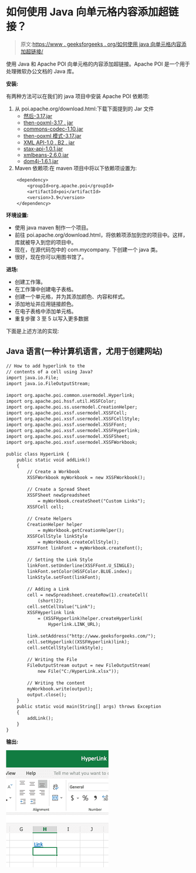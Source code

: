 # 如何使用 Java 向单元格内容添加超链接？

> 原文:[https://www . geeksforgeeks . org/如何使用 java 向单元格内容添加超链接/](https://www.geeksforgeeks.org/how-to-add-hyperlink-to-the-contents-of-a-cell-using-java/)

使用 Java 和 Apache POI 向单元格的内容添加超链接。Apache POI 是一个用于处理微软办公文档的 Java 库。

**安装:**

有两种方法可以在我们的 java 项目中安装 Apache POI 依赖项:

1.  从 poi.apache.org/download.html:下载下面提到的 Jar 文件
    *   [然后-3.17.jar](https://mvnrepository.com/artifact/org.apache.poi/poi/3.17)
    *   [then-ooxml-3.17 . jar](https://mvnrepository.com/artifact/org.apache.poi/poi-ooxml/3.17)
    *   [commons-codec-1.10.jar](https://mvnrepository.com/artifact/commons-codec/commons-codec/1.10)
    *   [then-ooxml 模式-3.17.jar](https://mvnrepository.com/artifact/org.apache.poi/poi-ooxml-schemas/3.17)
    *   [XML API-1.0 . B2 . jar](https://mvnrepository.com/artifact/xml-apis/xml-apis/1.0.b2)
    *   [stax-api-1.0.1.jar](https://mvnrepository.com/artifact/stax/stax-api/1.0.1)
    *   [xmlbeans-2.6.0.jar](https://mvnrepository.com/artifact/org.apache.xmlbeans/xmlbeans/2.6.0)
    *   [dom4j-1.6.1.jar](https://mvnrepository.com/artifact/dom4j/dom4j/1.6.1)
2.  Maven 依赖项:在 maven 项目中将以下依赖项设置为:

```
    <dependency>  
        <groupId>org.apache.poi</groupId>  
        <artifactId>poi</artifactId>  
        <version>3.9</version>  
    </dependency>
```

**环境设置:**

*   使用 java maven 制作一个项目。
*   前往 poi.apache.org/download.html，将依赖项添加到您的项目中。这样，库就被导入到您的项目中。
*   现在，在源代码包中的 com.mycompany. <your project="" name="">下创建一个 java 类。</your>
*   很好，现在你可以用图书馆了。

**进场:**

*   创建工作簿。
*   在工作簿中创建电子表格。
*   创建一个单元格，并为其添加颜色、内容和样式。
*   添加地址并应用链接颜色。
*   在电子表格中添加单元格。
*   重复步骤 3 至 5 以写入更多数据

下面是上述方法的实现:

## Java 语言(一种计算机语言，尤用于创建网站)

```
// How to add hyperlink to the
// contents of a cell using Java?
import java.io.File;
import java.io.FileOutputStream;

import org.apache.poi.common.usermodel.Hyperlink;
import org.apache.poi.hssf.util.HSSFColor;
import org.apache.poi.ss.usermodel.CreationHelper;
import org.apache.poi.xssf.usermodel.XSSFCell;
import org.apache.poi.xssf.usermodel.XSSFCellStyle;
import org.apache.poi.xssf.usermodel.XSSFFont;
import org.apache.poi.xssf.usermodel.XSSFHyperlink;
import org.apache.poi.xssf.usermodel.XSSFSheet;
import org.apache.poi.xssf.usermodel.XSSFWorkbook;

public class HyperLink {
    public static void addLink()
    {
        // Create a Workbook
        XSSFWorkbook myWorkbook = new XSSFWorkbook();

        // Create a Spread Sheet
        XSSFSheet newSpreadsheet
            = myWorkbook.createSheet("Custom Links");
        XSSFCell cell;

        // Create Helpers
        CreationHelper helper
            = myWorkbook.getCreationHelper();
        XSSFCellStyle linkStyle
            = myWorkbook.createCellStyle();
        XSSFFont linkFont = myWorkbook.createFont();

        // Setting the Link Style
        linkFont.setUnderline(XSSFFont.U_SINGLE);
        linkFont.setColor(HSSFColor.BLUE.index);
        linkStyle.setFont(linkFont);

        // Adding a Link
        cell = newSpreadsheet.createRow(1).createCell(
            (short)2);
        cell.setCellValue("Link");
        XSSFHyperlink link
            = (XSSFHyperlink)helper.createHyperlink(
                Hyperlink.LINK_URL);

        link.setAddress("http://www.geeksforgeeks.com/");
        cell.setHyperlink((XSSFHyperlink)link);
        cell.setCellStyle(linkStyle);

        // Writing the File
        FileOutputStream output = new FileOutputStream(
            new File("C:/HyperLink.xlsx"));

        // Writing the content
        myWorkbook.write(output);
        output.close();
    }
    public static void main(String[] args) throws Exception
    {
        addLink();
    }
}
```

**输出:**

![](img/58d530387c6f003e0ea5fbce8368cb0c.png)